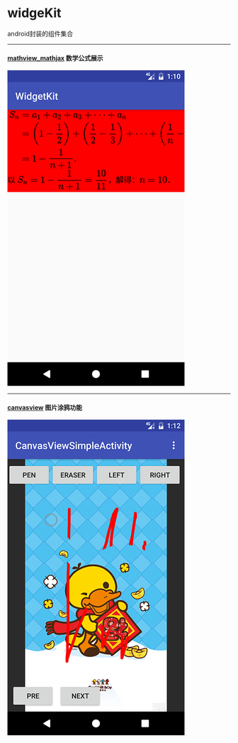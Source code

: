 # widgeKit
android封装的组件集合

********
#### [mathview_mathjax](./mathview_mathjax) 数学公式展示
![](./simple_capture/math_simple1.png)

********
#### [canvasview](./canvasview) 图片涂鸦功能
![](./simple_capture/Screenshot_14997499712.png)
